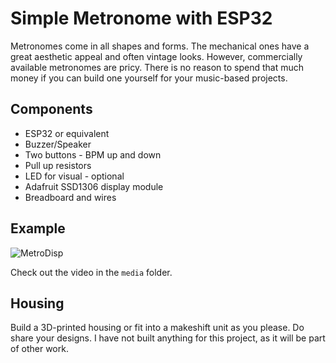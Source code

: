 # Simple Metronome with ESP32

Metronomes come in all shapes and forms. The mechanical ones have a great aesthetic appeal and often vintage looks. However, commercially available metronomes are pricy. There is no reason to spend that much money if you can build one yourself for your music-based projects.

## Components

- ESP32 or equivalent
- Buzzer/Speaker
- Two buttons - BPM up and down
- Pull up resistors
- LED for visual - optional
- Adafruit SSD1306 display module
- Breadboard and wires

## Example

![MetroDisp](/Users/ravi/Documents/projects/Metronome/media/MetroDisp.jpeg)

Check out the video in the `media` folder.

## Housing

Build a 3D-printed housing or fit into a makeshift unit as you please. Do share your designs. I have not built anything for this project, as it will be part of other work.

